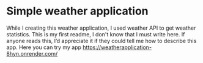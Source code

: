 # Simple weather application

While I creating this weather application, I used weather API to get weather statistics. This is my first readme, I don't know that I must write here. If anyone reads this, I’d appreciate it if they could tell me how to describe this app.
Here you can try my app https://weatherapplication-8hyn.onrender.com/
